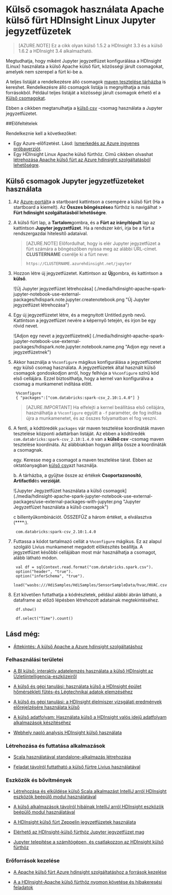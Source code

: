 <properties 
    pageTitle="Külső csomagok használata HDInsight Apache külső fürt Jupyter jegyzetfüzetek |} Azure"
    description="Lépésenkénti útmutató Jupyter jegyzetfüzetek elérhető állítható be az HDInsight külső fürt külső külső csomagok használata." 
    services="hdinsight" 
    documentationCenter="" 
    authors="nitinme" 
    manager="jhubbard" 
    editor="cgronlun"
    tags="azure-portal"/>

<tags 
    ms.service="hdinsight" 
    ms.workload="big-data" 
    ms.tgt_pltfrm="na" 
    ms.devlang="na" 
    ms.topic="article" 
    ms.date="10/28/2016" 
    ms.author="nitinme"/>


# <a name="use-external-packages-with-jupyter-notebooks-in-apache-spark-clusters-on-hdinsight-linux"></a>Külső csomagok használata Apache külső fürt HDInsight Linux Jupyter jegyzetfüzetek

>[AZURE.NOTE] Ez a cikk olyan külső 1.5.2 a HDInsight 3.3 és a külső 1.6.2 a HDInsight 3.4 alkalmazható. 

Megtudhatja, hogy miként Jupyter jegyzetfüzet konfigurálása a HDInsight (Linux) használata a külső Apache külső fürt, közösségi járult csomagokat, amelyek nem szerepel a fürt ki-be a. 

A teljes listáját a rendelkezésre álló csomagok [maven tesztelése tárházba](http://search.maven.org/) is kereshet. Rendelkezésre álló csomagok listája is megnyithatja a más forrásokból. Például teljes listáját a közösségi járult csomagok érhető el a [Külső csomagokat](http://spark-packages.org/).

Ebben a cikkben megtanulhatja a [külső csv](http://search.maven.org/#artifactdetails%7Ccom.databricks%7Cspark-csv_2.10%7C1.4.0%7Cjar) -csomag használata a Jupyter jegyzetfüzetet.

##<a name="prerequisites"></a>Előfeltételek

Rendelkeznie kell a következőket:

- Egy Azure-előfizetést. Lásd: [Ismerkedés az Azure ingyenes próbaverziót](https://azure.microsoft.com/documentation/videos/get-azure-free-trial-for-testing-hadoop-in-hdinsight/).
- Egy HDInsight Linux Apache külső fürthöz. Című cikkben olvashat [létrehozása Apache külső fürt az Azure hdinsight szolgáltatásból lehetőségre](hdinsight-apache-spark-jupyter-spark-sql.md).

## <a name="use-external-packages-with-jupyter-notebooks"></a>Külső csomagok Jupyter jegyzetfüzeteket használata 

1. Az [Azure-portált](https://portal.azure.com/)a a startboard kattintson a csempére a külső fürt (Ha a startboard a kiemelt). Az **Összes böngészése**a fürthöz is navigálhat > **Fürt hdinsight szolgáltatásból lehetőségre**.   

2. A külső fürt lap, a **Tartalom**gombra, és a **Fürt az irányítópult** lap az kattintson **Jupyter jegyzetfüzet**. Ha a rendszer kéri, írja be a fürt a rendszergazdai hitelesítő adataival.

    > [AZURE.NOTE] Előfordulhat, hogy is elér Jupyter jegyzetfüzet a fürt számára a böngészőben nyissa meg az alábbi URL-címet. __CLUSTERNAME__ cserélje ki a fürt neve:
    >
    > `https://CLUSTERNAME.azurehdinsight.net/jupyter`

2. Hozzon létre új jegyzetfüzetet. Kattintson az **Új**gombra, és kattintson a **külső**.

    ![Új Jupyter jegyzetfüzet létrehozása] (./media/hdinsight-apache-spark-jupyter-notebook-use-external-packages/hdispark.note.jupyter.createnotebook.png "Új Jupyter jegyzetfüzet létrehozása")

3. Egy új jegyzetfüzetet létre, és a megnyitott Untitled.pynb nevű. Kattintson a jegyzetfüzet nevére a képernyő tetején, és írjon be egy rövid nevet.

    ![Adjon egy nevet a jegyzetfüzetnek] (./media/hdinsight-apache-spark-jupyter-notebook-use-external-packages/hdispark.note.jupyter.notebook.name.png "Adjon egy nevet a jegyzetfüzetnek")

4. Akkor használja a `%%configure` mágikus konfigurálása a jegyzetfüzetet egy külső csomag használata. A jegyzetfüzetek által használt külső csomagok gondoskodjon arról, hogy felhívja a `%%configure` színű kód első cellájára. Ezzel biztosíthatja, hogy a kernel van konfigurálva a csomag a munkamenet indítása előtt.

        %%configure
        { "packages":["com.databricks:spark-csv_2.10:1.4.0"] }


    >[AZURE.IMPORTANT] Ha elfelejti a kernel beállítása első cellájára, használhatja a `%%configure` együtt a `-f` paraméter, de fog indítsa újra a munkamenetet, és az összes folyamatban el fog veszni.

5. A fenti, a kódtöredék `packages` vár maven tesztelése koordináták maven tesztelése központi adattárban listáját. Az ebben a kódtöredék `com.databricks:spark-csv_2.10:1.4.0` van a **külső csv** -csomag maven tesztelése koordináta. Az alábbiakban hogyan állítja össze a koordináták a csomagnak.

    egy. Keresse meg a csomagot a maven tesztelése tárat. Ebben az oktatóanyagban [külső csv](http://search.maven.org/#artifactdetails%7Ccom.databricks%7Cspark-csv_2.10%7C1.4.0%7Cjar)azt használja.
    
    b. A tárházba, a gyűjtse össze az értékek **Csoportazonosító**, **ArtifactId**és **verzióját**.

    ![Jupyter Jegyzetfüzet használata a külső csomagok] (./media/hdinsight-apache-spark-jupyter-notebook-use-external-packages/use-external-packages-with-jupyter.png "Jupyter Jegyzetfüzet használata a külső csomagok")

    c billentyűkombinációt. ÖSSZEFŰZ a három értéket, a elválasztva (****:).

        com.databricks:spark-csv_2.10:1.4.0

6. Futtassa a kódot tartalmazó cellát a `%%configure` mágikus. Ez az alapul szolgáló Livius munkamenet megadott előkészítés beállítja. A jegyzetfüzet későbbi cellájában most már használhatja a csomagot, alább látható módon.

        val df = sqlContext.read.format("com.databricks.spark.csv").
        option("header", "true").
        option("inferSchema", "true").
        load("wasbs:///HdiSamples/HdiSamples/SensorSampleData/hvac/HVAC.csv")

7. Ezt követően futtathatja a kódrészletek, például alábbi ábrán látható, a dataframe az előző lépésben létrehozott adatainak megtekintéséhez.

        df.show()

        df.select("Time").count()


## <a name="seealso"></a>Lásd még:


* [Áttekintés: A külső Apache a Azure hdinsight szolgáltatáshoz](hdinsight-apache-spark-overview.md)

### <a name="scenarios"></a>Felhasználási területei

* [A BI külső: interaktív adatelemzés használata a külső HDInsight az Üzletiintelligencia-eszközeiről](hdinsight-apache-spark-use-bi-tools.md)

* [A külső és gépi tanulási: használata külső a HDInsight épület hőmérsékleti fűtés-és Légtechnikai adatok elemzéséhez](hdinsight-apache-spark-ipython-notebook-machine-learning.md)

* [A külső és gépi tanulási: a HDInsight élelmiszer vizsgálati eredmények előrejelzésére használata külső](hdinsight-apache-spark-machine-learning-mllib-ipython.md)

* [A külső adatfolyam: Használata külső a HDInsight valós idejű adatfolyam alkalmazások készítéséhez](hdinsight-apache-spark-eventhub-streaming.md)

* [Webhely napló analysis HDInsight külső használata](hdinsight-apache-spark-custom-library-website-log-analysis.md)

### <a name="create-and-run-applications"></a>Létrehozása és futtatása alkalmazások

* [Scala használatával standalone-alkalmazás létrehozása](hdinsight-apache-spark-create-standalone-application.md)

* [Feladat távolról futtatható a külső fürtre Livius használatával](hdinsight-apache-spark-livy-rest-interface.md)

### <a name="tools-and-extensions"></a>Eszközök és bővítmények

* [Létrehozása és elküldése külső Scala alkalmazást IntelliJ arról HDInsight eszközök beépülő modul használatával](hdinsight-apache-spark-intellij-tool-plugin.md)

* [A külső alkalmazások távolról hibáinak IntelliJ arról HDInsight eszközök beépülő modul használatával](hdinsight-apache-spark-intellij-tool-plugin-debug-jobs-remotely.md)

* [A HDInsight külső fürt Zeppelin jegyzetfüzetek használata](hdinsight-apache-spark-use-zeppelin-notebook.md)

* [Elérhető az HDInsight-külső fürthöz Jupyter jegyzetfüzet mag](hdinsight-apache-spark-jupyter-notebook-kernels.md)

* [Jupyter telepítése a számítógépen, és csatlakozzon az HDInsight külső fürthöz](hdinsight-apache-spark-jupyter-notebook-install-locally.md)

### <a name="manage-resources"></a>Erőforrások kezelése

* [A Apache külső fürt Azure hdinsight szolgáltatáshoz a források kezelése](hdinsight-apache-spark-resource-manager.md)

* [A a HDInsight-Apache külső fürthöz nyomon követése és hibakeresési feladatok](hdinsight-apache-spark-job-debugging.md)
